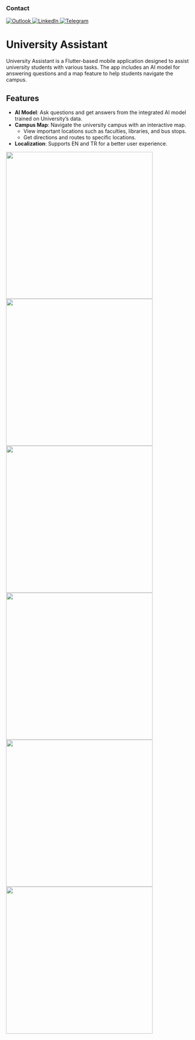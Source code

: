 ### Contact

<a href="mailto:can.kankaya@outlook.com">
  <img src="https://img.shields.io/badge/Microsoft_Outlook-0078D4?style=for-the-badge&logo=microsoft-outlook&logoColor=white" alt="Outlook" />
	
</a>
<a href="https://www.linkedin.com/in/can-kankaya-738518158/">
  <img src="https://img.shields.io/badge/LinkedIn-0077B5?style=for-the-badge&logo=linkedin&logoColor=white" alt="LinkedIn" />
</a>

<a href="https://t.me/cankankaya">
  <img src="https://img.shields.io/badge/Telegram-26A5E4?style=for-the-badge&logo=telegram&logoColor=white" alt="Telegram" />
</a>


# University Assistant

University Assistant is a Flutter-based mobile application designed to assist university students with various tasks. The app includes an AI model for answering questions and a map feature to help students navigate the campus.

## Features

- **AI Model**: Ask questions and get answers from the integrated AI model trained on University’s data.
- **Campus Map**: Navigate the university campus with an interactive map.
  - View important locations such as faculties, libraries, and bus stops.
  - Get directions and routes to specific locations.
- **Localization**: Supports EN and TR for a better user experience.

<img src="https://github.com/user-attachments/assets/269c3a9d-4a50-4e3f-980d-3cd9fbfbb874" width="400" />

<img src="https://github.com/user-attachments/assets/e2fc4f53-bbb3-4d72-9884-e2ce01c460e0" width="400" />

<img src="https://github.com/user-attachments/assets/44050bda-5cf7-488b-a0c4-7c5475a06fa6" width="400" />

<img src="https://github.com/user-attachments/assets/4e3cc24f-0e6d-4122-86c4-2ce43d477fc9" width="400" />

<img src="https://github.com/user-attachments/assets/c40725d9-4d27-44b4-87f4-c39b2bf1c609" width="400" />

<img src="https://github.com/user-attachments/assets/83cf49fd-237d-447c-ad23-0f9e124133c6" width="400" />






